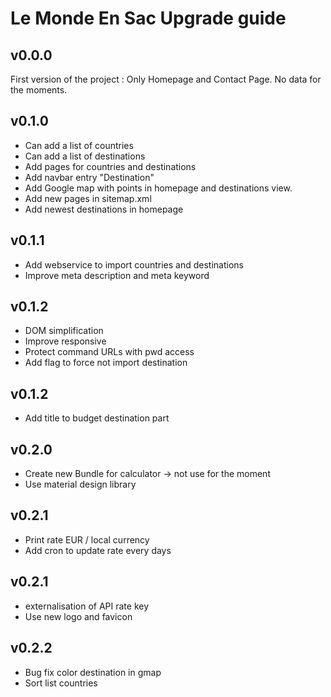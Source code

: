 # Le Monde En Sac Upgrade guide

## v0.0.0

First version of the project : Only Homepage and Contact Page. No data for the moments.

## v0.1.0

- Can add a list of countries
- Can add a list of destinations
- Add pages for countries and destinations
- Add navbar entry "Destination"
- Add Google map with points in homepage and destinations view.
- Add new pages in sitemap.xml
- Add newest destinations in homepage

## v0.1.1

- Add webservice to import countries and destinations
- Improve meta description and meta keyword

## v0.1.2

- DOM simplification
- Improve responsive
- Protect command URLs with pwd access
- Add flag to force not import destination

## v0.1.2

- Add title to budget destination part

## v0.2.0

- Create new Bundle for calculator -> not use for the moment
- Use material design library


## v0.2.1

- Print rate EUR / local currency
- Add cron to update rate every days

## v0.2.1

- externalisation of API rate key
- Use new logo and favicon

## v0.2.2

- Bug fix color destination in gmap
- Sort list countries
